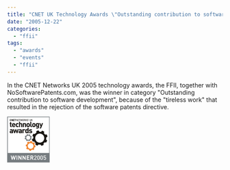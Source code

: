 ```yaml
---
title: "CNET UK Technology Awards \"Outstanding contribution to software development\""
date: "2005-12-22"
categories: 
  - "ffii"
tags: 
  - "awards"
  - "events"
  - "ffii"
---
```


In the CNET Networks UK 2005 technology awards, the FFII, together with NoSoftwarePatents.com, was the winner in category "Outstanding contribution to software development", because of the "tireless work" that resulted in the rejection of the software patents directive.

[![ctawinner-portrait](images/ctawinner-portrait.png)](http://blog.ffii.org/wp-content/uploads/2015/09/ctawinner-portrait.png)

